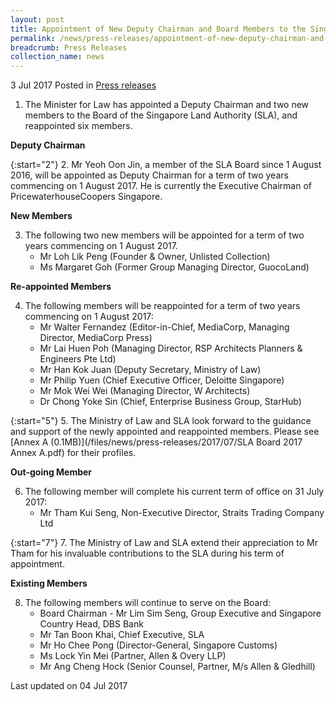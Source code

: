 ```yaml
---
layout: post
title: Appointment of New Deputy Chairman and Board Members to the Singapore Land Authority
permalink: /news/press-releases/appointment-of-new-deputy-chairman-and-board-members-to-the--sin
breadcrumb: Press Releases
collection_name: news
---
```


3 Jul 2017 Posted in [Press releases](/news/press-releases)


1. The Minister for Law has appointed a Deputy Chairman and two new members to the Board of the Singapore Land Authority (SLA), and reappointed six members.

**Deputy Chairman**

{:start="2"}
2. Mr Yeoh Oon Jin, a member of the SLA Board since 1 August 2016, will be appointed as Deputy Chairman for a term of two years commencing on 1 August 2017. He is currently the Executive Chairman of PricewaterhouseCoopers Singapore.


**New Members** 

<ol start="3">
<li>The following two new members will be appointed for a term of two years commencing on 1 August 2017.

<ul>
<li>Mr Loh Lik Peng (Founder & Owner, Unlisted Collection) </li>
<li>Ms Margaret Goh (Former Group Managing Director, GuocoLand) </li> 
</ul>
</li>
</ol>


**Re-appointed Members**

<ol start="4">
<li>The following members will be reappointed for a term of two years commencing on 1 August 2017:
<ul>
<li>Mr Walter Fernandez (Editor-in-Chief, MediaCorp, Managing Director, MediaCorp Press) </li>
<li>Mr Lai Huen Poh (Managing Director, RSP Architects Planners & Engineers Pte Ltd) </li>
<li>Mr Han Kok Juan (Deputy Secretary, Ministry of Law) </li>
<li>Mr Philip Yuen (Chief Executive Officer, Deloitte Singapore)</li>
<li>Mr Mok Wei Wei (Managing Director, W Architects)</li>
<li>Dr Chong Yoke Sin (Chief, Enterprise Business Group, StarHub)</li>
</ul>
</li>
</ol> 

{:start="5"}
5. The Ministry of Law and SLA look forward to the guidance and support of the newly appointed and reappointed members. Please see [Annex A (0.1MB)](/files/news/press-releases/2017/07/SLA Board 2017 Annex A.pdf) for their profiles.

 

**Out-going Member**

 
<ol start="6">
<li>The following member will complete his current term of office on 31 July 2017:     

<ul>
<li>Mr Tham Kui Seng, Non-Executive Director, Straits Trading Company Ltd </li>
</ul>
</li>
</ol>

{:start="7"}
7. The Ministry of Law and SLA extend their appreciation to Mr Tham for his invaluable contributions to the SLA during his term of appointment.

**Existing Members**

 
<ol start="8">
<li>The following members will continue to serve on the Board:
<ul> 
<li> Board Chairman - Mr Lim Sim Seng, Group Executive and Singapore Country Head, DBS Bank </li>
<li>Mr Tan Boon Khai, Chief Executive, SLA </li>
<li>Mr Ho Chee Pong (Director-General, Singapore Customs)</li>
<li>Ms Lock Yin Mei (Partner, Allen & Overy LLP) </li>
<li>Mr Ang Cheng Hock (Senior Counsel, Partner, M/s Allen & Gledhill) </li> 
</ul>
</li>
</ol>
<p class="right-side-updated">Last updated on 04 Jul 2017</p>
